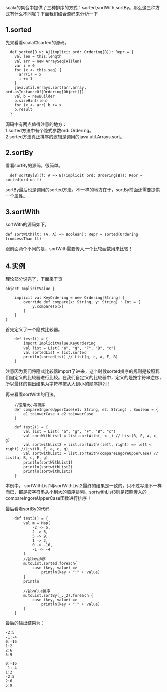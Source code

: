 scala的集合中提供了三种排序的方式：sorted,sortWith,sortBy。那么这三种方式有什么不同呢？下面我们结合源码来分析一下  

## 1.sorted
先来看看scala中sorted的源码。  

```
  def sorted[B >: A](implicit ord: Ordering[B]): Repr = {
    val len = this.length
    val arr = new ArraySeq[A](len)
    var i = 0
    for (x <- this.seq) {
      arr(i) = x
      i += 1
    }
    java.util.Arrays.sort(arr.array, ord.asInstanceOf[Ordering[Object]])
    val b = newBuilder
    b.sizeHint(len)
    for (x <- arr) b += x
    b.result
  }
```  

源码中有两点值得注意的地方：  
1.sorted方法中有个隐式参数ord: Ordering。  
2.sorted方法真正排序的逻辑是调用的java.util.Arrays.sort。  

## 2.sortBy
看看sortBy的源码，很简单。  

```
  def sortBy[B](f: A => B)(implicit ord: Ordering[B]): Repr = sorted(ord on f)
```  

sortBy最后也是调用的sorted方法。不一样的地方在于，sortBy前面还需要提供一个属性。  

## 3.sortWith
sortWith的源码如下。  

```
def sortWith(lt: (A, A) => Boolean): Repr = sorted(Ordering fromLessThan lt)
```  

跟前面两个不同的是，sortWith需要传入一个比较函数用来比较！  

## 4.实例
理论部分说完了，下面来干货  

```
object ImplicitValue {
	
	implicit val KeyOrdering = new Ordering[String] {
		override def compare(x: String, y: String) : Int = {
			y.compareTo(x)
		}
	}
}

```  

首先定义了一个隐式比较器。  

```
	def test1() = {
		import ImplicitValue.KeyOrdering
		val list = List( "a", "g", "F", "B", "c")
		val sortedList = list.sorted
		println(sortedList) // List(g, c, a, F, B)
	}
```  
注意因为我们将隐式比较器import了进来，这个时候sorted排序的规则是按照我们自定义的比较器进行比较。在我们自定义的比较器中，定义的是按字符串逆序，所以最终的输出结果为字符串按从大到小的顺序排列！  


再来看看sortWith的用法。  

```
	//忽略大小写排序
	def compareIngoreUpperCase(e1: String, e2: String) : Boolean = {
		e1.toLowerCase < e2.toLowerCase
	}
	
	def test2() = {
		val list = List( "a", "g", "F", "B", "c")
		val sortWithList1 = list.sortWith(_ < _) // List(B, F, a, c, g)
		val sortwithList2 = list.sortWith((left, right) => left < right) //List(B, F, a, c, g)
		val sortwithList3 = list.sortWith(compareIngoreUpperCase) // List(a, B, c, F, g)
		println(sortWithList1)
		println(sortwithList2)
		println(sortwithList3)
	}
```  

本例中， sortWithList1与sortWithList2最终的结果是一致的，只不过写法不一样而已，都是按字符串从小到大的顺序排列。sortwithList3则是按照传入的compareIngoreUpperCase函数进行排序！  

最后看看sortBy的代码  

```
	def test3() = {
		val m = Map(
			-2 -> 5,
			2 -> 6,
			5 -> 9,
			1 -> 2,
			0 -> -16,
			-1 -> -4
		)
		//按key排序
		m.toList.sorted.foreach{
			case (key, value) =>
				println(key + ":" + value)
		}
		println
		
		//按value排序
		m.toList.sortBy(_._2).foreach {
			case (key, value) =>
				println(key + ":" + value)
		}
	}
```  

最后的输出结果为：  

```
-2:5
-1:-4
0:-16
1:2
2:6
5:9

0:-16
-1:-4
1:2
-2:5
2:6
5:9

```  